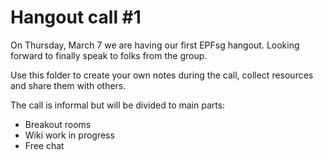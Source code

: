 # Hangout call #1

On Thursday, March 7 we are having our first EPFsg hangout. Looking forward to finally speak to folks from the group. 

Use this folder to create your own notes during the call, collect resources and share them with others. 

The call is informal but will be divided to main parts:

- Breakout rooms
- Wiki work in progress
- Free chat
